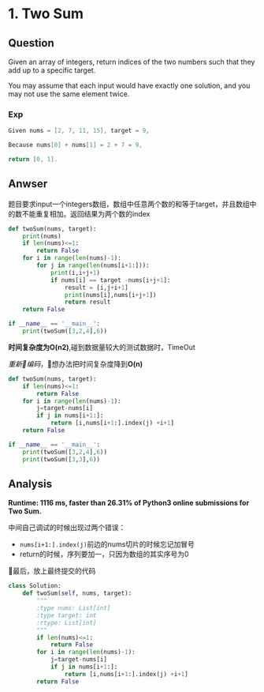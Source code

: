 # 1. Two Sum

## Question

Given an array of integers, return indices of the two numbers such that they add up to a specific target.

You may assume that each input would have exactly one solution, and you may not use the same element twice.

### Exp

```C
Given nums = [2, 7, 11, 15], target = 9,

Because nums[0] + nums[1] = 2 + 7 = 9,

return [0, 1].
```

## Anwser

题目要求input一个integers数组，数组中任意两个数的和等于target，并且数组中的数不能重复相加。返回结果为两个数的index

```python
def twoSum(nums, target):
    print(nums)
    if len(nums)<=1:
        return False
    for i in range(len(nums)-1):
        for j in range(len(nums[i+1:])):
            print(i,i+j+1)
            if nums[i] == target -nums[i+j+1]:
                result = [i,j+i+1]
                print(nums[i],nums[i+j+1])
                return result
    return False

if __name__ == '__main__':
    print(twoSum([3,2,4],6))

```

**时间复杂度为O(n2)**,碰到数据量较大的测试数据时，TimeOut

*重新编码*，想办法把时间复杂度降到**O(n)**

```python
def twoSum(nums, target):
    if len(nums)<=1:
        return False
    for i in range(len(nums)-1):
        j=target-nums[i]
        if j in nums[i+1:]:
            return [i,nums[i+1:].index(j) +i+1] 
    return False

if __name__ == '__main__':
    print(twoSum([3,2,4],6))
    print(twoSum([3,3],6))
```

## Analysis

**Runtime: 1116 ms, faster than 26.31% of Python3 online submissions for Two Sum.**

中间自己调试的时候出现过两个错误：

* `nums[i+1:].index(j)`前边的nums切片的时候忘记加冒号
* return的时候，序列要加一，只因为数组的其实序号为0

最后，放上最终提交的代码

```python
class Solution:
    def twoSum(self, nums, target):
        """
        :type nums: List[int]
        :type target: int
        :rtype: List[int]
        """
        if len(nums)<=1:
            return False
        for i in range(len(nums)-1):
            j=target-nums[i]
            if j in nums[i+1:]:
                return [i,nums[i+1:].index(j) +i+1]
        return False
```